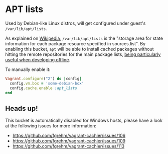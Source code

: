 # APT lists

Used by Debian-like Linux distros, will get configured under guest's `/var/lib/apt/lists`.

As explained on [Wikipedia](http://en.wikipedia.org/wiki/Advanced_Packaging_Tool#Files),
`/var/lib/apt/lists` is the "storage area for state information for each package
resource specified in sources.list". By enabling this bucket, `apt` will be able
to install cached packages without hitting the remote repositories for the main
package lists, [being particularly useful when developing offline](https://github.com/fgrehm/vagrant-cachier/pull/84#issue-27311414).

To manually enable it:

```ruby
Vagrant.configure("2") do |config|
  config.vm.box = 'some-debian-box'
  config.cache.enable :apt_lists
end
```

## Heads up!

This bucket is automatically disabled for Windows hosts, please have a look at
the following issues for more information:

* https://github.com/fgrehm/vagrant-cachier/issues/106
* https://github.com/fgrehm/vagrant-cachier/issues/109
* https://github.com/fgrehm/vagrant-cachier/issues/113
